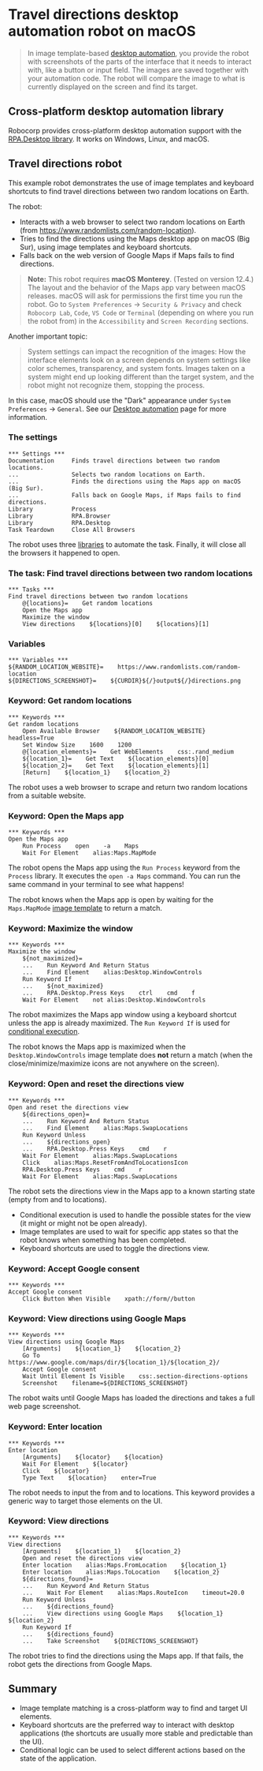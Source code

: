# Travel directions desktop automation robot on macOS

> In image template-based [desktop automation](https://robocorp.com/docs/development-guide/desktop), you provide the robot with screenshots of the parts of the interface that it needs to interact with, like a button or input field. The images are saved together with your automation code. The robot will compare the image to what is currently displayed on the screen and find its target.

## Cross-platform desktop automation library

Robocorp provides cross-platform desktop automation support with the [RPA.Desktop library](https://robocorp.com/docs/libraries/rpa-framework/rpa-desktop). It works on Windows, Linux, and macOS.

## Travel directions robot

This example robot demonstrates the use of image templates and keyboard shortcuts to find travel directions between two random locations on Earth.

The robot:

- Interacts with a web browser to select two random locations on Earth (from https://www.randomlists.com/random-location).
- Tries to find the directions using the Maps desktop app on macOS (Big Sur), using image templates and keyboard shortcuts.
- Falls back on the web version of Google Maps if Maps fails to find directions.

> **Note:** This robot requires **macOS Monterey**. (Tested on version 12.4.) The layout and the behavior of the Maps app vary between macOS releases. macOS will ask for permissions the first time you run the robot. Go to `System Preferences` -> `Security & Privacy` and check `Robocorp Lab`, `Code`, `VS Code` or `Terminal` (depending on where you run the robot from) in the `Accessibility` and `Screen Recording` sections.

Another important topic:

> System settings can impact the recognition of the images: How the interface elements look on a screen depends on system settings like color schemes, transparency, and system fonts. Images taken on a system might end up looking different than the target system, and the robot might not recognize them, stopping the process.

In this case, macOS should use the "Dark" appearance under `System Preferences` -> `General`. See our [Desktop automation](https://robocorp.com/docs/development-guide/desktop) page for more information.

### The settings

```robot
*** Settings ***
Documentation     Finds travel directions between two random locations.
...               Selects two random locations on Earth.
...               Finds the directions using the Maps app on macOS (Big Sur).
...               Falls back on Google Maps, if Maps fails to find directions.
Library           Process
Library           RPA.Browser
Library           RPA.Desktop
Task Teardown     Close All Browsers
```

The robot uses three [libraries](https://robocorp.com/docs/languages-and-frameworks/robot-framework/basics#what-are-libraries) to automate the task. Finally, it will close all the browsers it happened to open.

### The task: Find travel directions between two random locations

```robot
*** Tasks ***
Find travel directions between two random locations
    @{locations}=    Get random locations
    Open the Maps app
    Maximize the window
    View directions    ${locations}[0]    ${locations}[1]
```

### Variables

```robot
*** Variables ***
${RANDOM_LOCATION_WEBSITE}=    https://www.randomlists.com/random-location
${DIRECTIONS_SCREENSHOT}=    ${CURDIR}${/}output${/}directions.png
```

### Keyword: Get random locations

```robot
*** Keywords ***
Get random locations
    Open Available Browser    ${RANDOM_LOCATION_WEBSITE}    headless=True
    Set Window Size    1600    1200
    @{location_elements}=    Get WebElements    css:.rand_medium
    ${location_1}=    Get Text    ${location_elements}[0]
    ${location_2}=    Get Text    ${location_elements}[1]
    [Return]    ${location_1}    ${location_2}
```

The robot uses a web browser to scrape and return two random locations from a suitable website.

### Keyword: Open the Maps app

```robot
*** Keywords ***
Open the Maps app
    Run Process    open    -a    Maps
    Wait For Element    alias:Maps.MapMode
```

The robot opens the Maps app using the `Run Process` keyword from the `Process` library. It executes the `open -a Maps` command. You can run the same command in your terminal to see what happens!

The robot knows when the Maps app is open by waiting for the `Maps.MapMode` [image template](https://robocorp.com/docs/developer-tools/robocorp-lab/locating-and-targeting-UI-elements#image-template-matching-paint-windows-10) to return a match.

### Keyword: Maximize the window

```robot
*** Keywords ***
Maximize the window
    ${not_maximized}=
    ...    Run Keyword And Return Status
    ...    Find Element    alias:Desktop.WindowControls
    Run Keyword If
    ...    ${not_maximized}
    ...    RPA.Desktop.Press Keys    ctrl    cmd    f
    Wait For Element    not alias:Desktop.WindowControls
```

The robot maximizes the Maps app window using a keyboard shortcut unless the app is already maximized. The `Run Keyword If` is used for [conditional execution](https://robocorp.com/docs/languages-and-frameworks/robot-framework/conditional-execution).

The robot knows the Maps app is maximized when the `Desktop.WindowControls` image template does **not** return a match (when the close/minimize/maximize icons are not anywhere on the screen).

### Keyword: Open and reset the directions view

```robot
*** Keywords ***
Open and reset the directions view
    ${directions_open}=
    ...    Run Keyword And Return Status
    ...    Find Element    alias:Maps.SwapLocations
    Run Keyword Unless
    ...    ${directions_open}
    ...    RPA.Desktop.Press Keys    cmd    r
    Wait For Element    alias:Maps.SwapLocations
    Click    alias:Maps.ResetFromAndToLocationsIcon
    RPA.Desktop.Press Keys    cmd    r
    Wait For Element    alias:Maps.SwapLocations
```

The robot sets the directions view in the Maps app to a known starting state (empty from and to locations).

- Conditional execution is used to handle the possible states for the view (it might or might not be open already).
- Image templates are used to wait for specific app states so that the robot knows when something has been completed.
- Keyboard shortcuts are used to toggle the directions view.

### Keyword: Accept Google consent

```robot
*** Keywords ***
Accept Google consent
    Click Button When Visible    xpath://form//button
```

### Keyword: View directions using Google Maps

```robot
*** Keywords ***
View directions using Google Maps
    [Arguments]    ${location_1}    ${location_2}
    Go To    https://www.google.com/maps/dir/${location_1}/${location_2}/
    Accept Google consent
    Wait Until Element Is Visible    css:.section-directions-options
    Screenshot    filename=${DIRECTIONS_SCREENSHOT}
```

The robot waits until Google Maps has loaded the directions and takes a full web page screenshot.

### Keyword: Enter location

```robot
*** Keywords ***
Enter location
    [Arguments]    ${locator}    ${location}
    Wait For Element    ${locator}
    Click    ${locator}
    Type Text    ${location}    enter=True
```

The robot needs to input the from and to locations. This keyword provides a generic way to target those elements on the UI.

### Keyword: View directions

```robot
*** Keywords ***
View directions
    [Arguments]    ${location_1}    ${location_2}
    Open and reset the directions view
    Enter location    alias:Maps.FromLocation    ${location_1}
    Enter location    alias:Maps.ToLocation    ${location_2}
    ${directions_found}=
    ...    Run Keyword And Return Status
    ...    Wait For Element    alias:Maps.RouteIcon    timeout=20.0
    Run Keyword Unless
    ...    ${directions_found}
    ...    View directions using Google Maps    ${location_1}    ${location_2}
    Run Keyword If
    ...    ${directions_found}
    ...    Take Screenshot    ${DIRECTIONS_SCREENSHOT}
```

The robot tries to find the directions using the Maps app. If that fails, the robot gets the directions from Google Maps.

## Summary

- Image template matching is a cross-platform way to find and target UI elements.
- Keyboard shortcuts are the preferred way to interact with desktop applications (the shortcuts are usually more stable and predictable than the UI).
- Conditional logic can be used to select different actions based on the state of the application.

